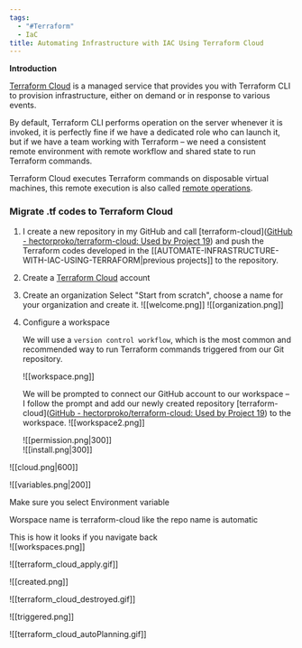 ```yaml
---
tags:
  - "#Terraform"
  - IaC
title: Automating Infrastructure with IAC Using Terraform Cloud
---
```

<!--# AUTOMATE-INFRASTRUCTURE-WITH-IAC-USING-TERRAFORM-PART4 -->


**Introduction**

[Terraform Cloud](https://www.terraform.io/cloud) is a managed service that provides you with Terraform CLI to provision infrastructure, either on demand or in response to various events.

By default, Terraform CLI performs operation on the server whenever it is invoked, it is perfectly fine if we have a dedicated role who can launch it, but if we have a team working with Terraform – we need a consistent remote environment with remote workflow and shared state to run Terraform commands.

Terraform Cloud executes Terraform commands on disposable virtual machines, this remote execution is also called [remote operations](https://www.terraform.io/docs/cloud/run/index.html).


### Migrate .tf codes to Terraform Cloud

1. I create a new repository in my GitHub and call [terraform-cloud]([GitHub - hectorproko/terraform-cloud: Used by Project 19](https://github.com/hectorproko/terraform-cloud)) and push the Terraform codes developed in the [[AUTOMATE-INFRASTRUCTURE-WITH-IAC-USING-TERRAFORM|previous projects]] to the repository.
   
2. Create a [Terraform Cloud](https://www.terraform.io/cloud) account

3. Create an organization
   Select "Start from scratch", choose a name for your organization and create it.
   ![[welcome.png]]
   ![[organization.png]]

3. Configure a workspace
   
   We will use a `version control workflow`, which is the most common and recommended way to run Terraform commands triggered from our Git repository.
   
   ![[workspace.png]]
   
   We will be prompted to connect our GitHub account to our workspace – I follow the prompt and add our newly created repository [terraform-cloud]([GitHub - hectorproko/terraform-cloud: Used by Project 19](https://github.com/hectorproko/terraform-cloud))  to the workspace.
   ![[workspace2.png]]
   
   
   ![[permission.png|300]]  
   ![[install.png|300]]  

  ![[cloud.png|600]]




![[variables.png|200]]

Make sure you select Environment variable  

Worspace name is terraform-cloud like the repo name is automatic  



This is how it looks if you navigate back  
![[workspaces.png]]


![[terraform_cloud_apply.gif]]


![[created.png]]  


![[terraform_cloud_destroyed.gif]]


![[triggered.png]]


![[terraform_cloud_autoPlanning.gif]]




